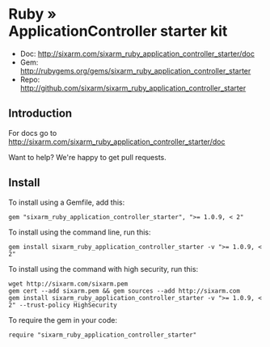 # Ruby » <br> ApplicationController starter kit

* Doc: <http://sixarm.com/sixarm_ruby_application_controller_starter/doc>
* Gem: <http://rubygems.org/gems/sixarm_ruby_application_controller_starter>
* Repo: <http://github.com/sixarm/sixarm_ruby_application_controller_starter>
<!--HEADER-SHUT-->


## Introduction

For docs go to <http://sixarm.com/sixarm_ruby_application_controller_starter/doc>

Want to help? We're happy to get pull requests.


<!--INSTALL-OPEN-->

## Install

To install using a Gemfile, add this:

    gem "sixarm_ruby_application_controller_starter", ">= 1.0.9, < 2"

To install using the command line, run this:

    gem install sixarm_ruby_application_controller_starter -v ">= 1.0.9, < 2"

To install using the command with high security, run this:

    wget http://sixarm.com/sixarm.pem
    gem cert --add sixarm.pem && gem sources --add http://sixarm.com
    gem install sixarm_ruby_application_controller_starter -v ">= 1.0.9, < 2" --trust-policy HighSecurity

To require the gem in your code:

    require "sixarm_ruby_application_controller_starter"

<!--INSTALL-SHUT-->

